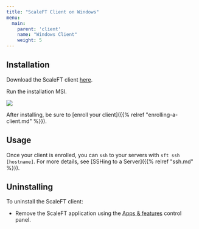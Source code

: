 ```yaml
---
title: "ScaleFT Client on Windows"
menu:
  main:
    parent: 'client'
    name: "Windows Client"
    weight: 5
---
```


## Installation

Download the ScaleFT client [here](https://dist.scaleft.com/client-tools/windows/v0.18.6/ScaleFT-0.18.6.msi).

Run the installation MSI.

<img src="/docs/static/sft-windows-installation-complete.png" style="max-height: 385px;" />

After installing, be sure to [enroll your client]({{% relref "enrolling-a-client.md" %}}).


## Usage

Once your client is enrolled, you can `ssh` to your servers with `sft ssh [hostname]`. For more details, see [SSHing to a Server]({{% relref "ssh.md" %}}).


## Uninstalling

To uninstall the ScaleFT client:

- Remove the ScaleFT application using the [Apps & features](http://windows.microsoft.com/en-us/windows-10/repair-or-remove-programs#v1h=tab01) control panel.
